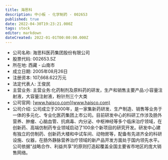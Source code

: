 ```yaml
---
title: 海思科
description: 中小板 - 化学制药 - 002653
published: true
date: 2022-04-30T19:23:21.000Z
tags: stock
editor: markdown
dateCreated: 2022-01-01T00:00:00.000Z
---
```


- 公司名称: 海思科医药集团股份有限公司
- 股票代码: 002653.SZ
- 所在地: 西藏 - 山南市
- 成立日期: 2005年08月26日
- 注册资本: 107,668.622万元
- 法定代表人: 王俊民
- 主营业务: 主营业务:化药制剂及原料药的研发，生产和销售主要产品:小容量注射液，大容量注射液，粉针剂三个大类
- 公司官网: [www.haisco.com](www.haisco.com)
- 公司介绍: 公司成立于2000年，是一家集新药研发、生产制造、销售等业务于一体的多元化、专业化医药集团上市公司。目前研发中心的科研工作涉及肠外营养、肿瘤、心脑血管、抗病毒、内分泌、中枢神经等多个临床治疗领域，在创新药、高端仿制药专业领域启动了100余个新项目的研究开发。研发中心建有独立的仿制药、创新药大楼和中试车间、动物房等，配备有先进齐全的科研设施、仪器，在肠外静脉营养治疗领域的新产品开发方面处于国内领先水平。公司依据“战略合作、利益共享”的原则打造起覆盖全国主要省市地区的庞大销售网络。



